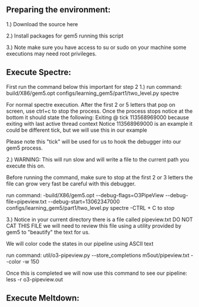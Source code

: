 ## Preparing the environment:

1.) Download the source here

2.) Install packages for gem5 running this script

3.) Note make sure you have access to su or sudo on your machine some executions may need root privileges.

## Execute Spectre: 

First run the command below this important for step 2 
1.) run command: build/X86/gem5.opt configs/learning_gem5/part1/two_level.py spectre

For normal spectre execution. After the first 2 or 5 letters that pop on screen, use ctrl+c to stop the process. Once the process stops notice at the bottom it should state the following: Exiting @ tick 113568969000 because exiting with last active thread context Notice 113568969000 is an example it could be different tick, but we will use this in our example

Please note this "tick" will be used for us to hook the debugger into our gem5 process.

2.) WARNING: This will run slow and will write a file to the current path you execute this on.

Before running the command, make sure to stop at the first 2 or 3 letters the file can grow very fast be careful with this debugger.

run command: -build/X86/gem5.opt --debug-flags=O3PipeView --debug-file=pipeview.txt --debug-start=13062347000 configs/learning_gem5/part1/two_level.py spectre -CTRL + C to stop

3.) Notice in your current directory there is a file called pipeview.txt DO NOT CAT THIS FILE we will need to review this file using a utility provided by gem5 to "beautify" the text for us.

We will color code the states in our pipeline using ASCII text

run command: util/o3-pipeview.py --store_completions m5out/pipeview.txt --color -w 150

Once this is completed we will now use this command to see our pipeline: less -r o3-pipeview.out

## Execute Meltdown:
